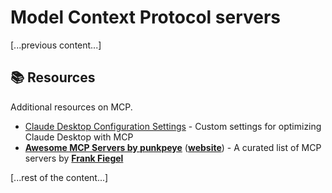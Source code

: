 # Model Context Protocol servers

[...previous content...]

## 📚 Resources

Additional resources on MCP.

- [Claude Desktop Configuration Settings](docs/claude-mcp-personal-settings.md) - Custom settings for optimizing Claude Desktop with MCP
- **[Awesome MCP Servers by punkpeye](https://github.com/punkpeye/awesome-mcp-servers)** (**[website](https://glama.ai/mcp/servers)**) - A curated list of MCP servers by **[Frank Fiegel](https://github.com/punkpeye)**

[...rest of the content...]